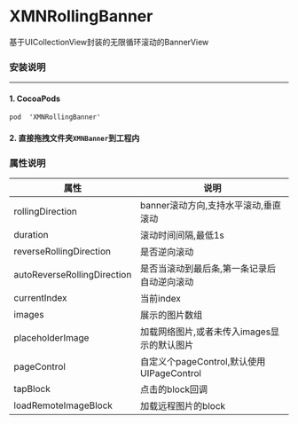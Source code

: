 # XMNRollingBanner
基于UICollectionView封装的无限循环滚动的BannerView


### 安装说明
----

#### 1. CocoaPods

`pod  'XMNRollingBanner'`

#### 2. 直接拖拽文件夹`XMNBanner`到工程内


### 属性说明

属性 | 说明
 ----- | ---
rollingDirection|banner滚动方向,支持水平滚动,垂直滚动
duration|滚动时间间隔,最低1s
reverseRollingDirection|是否逆向滚动
autoReverseRollingDirection|是否当滚动到最后条,第一条记录后 自动逆向滚动
currentIndex|当前index
images|展示的图片数组
placeholderImage|加载网络图片,或者未传入images显示的默认图片
pageControl|自定义个pageControl,默认使用UIPageControl
tapBlock|点击的block回调
loadRemoteImageBlock|加载远程图片的block